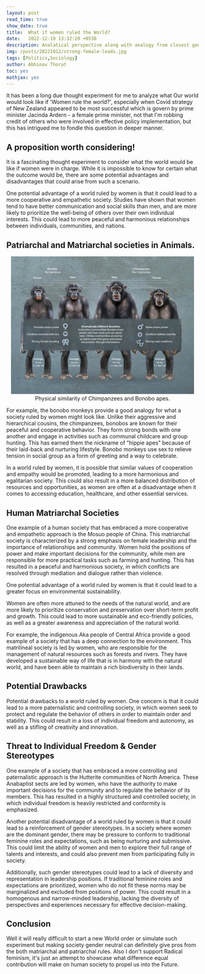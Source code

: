 ```yaml
---
layout: post
read_time: true
show_date: true
title:  What if women ruled the World?
date:   2022-12-10 13:32:20 +0530
description: Analatical perspective along with analogy from closest genetical match of Chimpanzee and Bonobos.
img: /posts/20221012/strong-female-leads.jpg 
tags: [Politics,Sociology]
author: Abhinav Thorat
toc: yes
mathjax: yes
---
```


It has been a long due thought experiment for me to analyze what Our world would look like if 'Women rule the world?', especially when Covid strategy of New Zealand appeared to be most successful which is govern by  prime minister Jacinda Ardern - a female prime minister, not that I'm robbing credit of others who were involved in effective policy implementation, but this has intrigued me to fondle this question in deeper manner.

## A proposition worth considering!

It is a fascinating thought experiment to consider what the world would be like if women were in charge. While it is impossible to know for certain what the outcome would be, there are some potential advantages and disadvantages that could arise from such a scenario.

One potential advantage of a world ruled by women is that it could lead to a more cooperative and empathetic society. Studies have shown that women tend to have better communication and social skills than men, and are more likely to prioritize the well-being of others over their own individual interests. This could lead to more peaceful and harmonious relationships between individuals, communities, and nations.

## Patriarchal and Matriarchal societies in Animals.

<center><img src="./assets/img/posts/20221012/bon-vs-chimp.jpg" width="480px">
<figcaption>Physical similarity of Chimpanzees and Bonobo apes.</figcaption></center>

For example, the bonobo monkeys provide a good analogy for what a society ruled by women might look like. Unlike their aggressive and hierarchical cousins, the chimpanzees, bonobos are known for their peaceful and cooperative behavior. They form strong bonds with one another and engage in activities such as communal childcare and group hunting. This has earned them the nickname of "hippie apes" because of their laid-back and nurturing lifestyle.
Bonobo monkeys use sex to relieve tension in social group as a form of greeting and a way to celebrate. 

In a world ruled by women, it is possible that similar values of cooperation and empathy would be promoted, leading to a more harmonious and egalitarian society. This could also result in a more balanced distribution of resources and opportunities, as women are often at a disadvantage when it comes to accessing education, healthcare, and other essential services.

## Human Matriarchal Societies

One example of a human society that has embraced a more cooperative and empathetic approach is the Mosuo people of China. This matriarchal society is characterized by a strong emphasis on female leadership and the importance of relationships and community. Women hold the positions of power and make important decisions for the community, while men are responsible for more practical tasks such as farming and hunting. This has resulted in a peaceful and harmonious society, in which conflicts are resolved through mediation and dialogue rather than violence.

<tweet>One potential advantage of a world ruled by women is that it could lead to a greater focus on environmental sustainability.</tweet> 

Women are often more attuned to the needs of the natural world, and are more likely to prioritize conservation and preservation over short-term profit and growth. This could lead to more sustainable and eco-friendly policies, as well as a greater awareness and appreciation of the natural world.

For example, the indigenous Aka people of Central Africa provide a good example of a society that has a deep connection to the environment. This matrilineal society is led by women, who are responsible for the management of natural resources such as forests and rivers. They have developed a sustainable way of life that is in harmony with the natural world, and have been able to maintain a rich biodiversity in their lands.

## Potential Drawbacks

Potential drawbacks to a world ruled by women. One concern is that it could lead to a more paternalistic and controlling society, in which women seek to protect and regulate the behavior of others in order to maintain order and stability. This could result in a loss of individual freedom and autonomy, as well as a stifling of creativity and innovation.

## Threat to Individual Freedom & Gender Stereotypes

One example of a society that has embraced a more controlling and paternalistic approach is the Hutterite communities of North America. These Anabaptist sects are led by women, who have the authority to make important decisions for the community and to regulate the behavior of its members. This has resulted in a highly structured and controlled society, in which individual freedom is heavily restricted and conformity is emphasized.

Another potential disadvantage of a world ruled by women is that it could lead to a reinforcement of gender stereotypes. In a society where women are the dominant gender, there may be pressure to conform to traditional feminine roles and expectations, such as being nurturing and submissive. This could limit the ability of women and men to explore their full range of talents and interests, and could also prevent men from participating fully in society.

Additionally, such gender stereotypes could lead to a lack of diversity and representation in leadership positions. If traditional feminine roles and expectations are prioritized, women who do not fit these norms may be marginalized and excluded from positions of power. This could result in a homogenous and narrow-minded leadership, lacking the diversity of perspectives and experiences necessary for effective decision-making.

## Conclusion

Well it will really difficult to start a new World order or simulate such experiment but making society gender neutral can definitely give pros from the both matriarchal and patriarchal rules. Also I don't support Radical feminism, it's just an attempt to showcase what difference equal contribution will make on human society to propel us into the Future.

